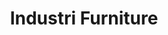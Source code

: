 ---
id: 20
title : Industri Furniture
linkurl: https://kutt.it/HJPgiS
fitur: aspekpajak
category: aspekpajak
createdTime : 31/07/2019
modifiedTime : 06/01/2020
topik: Versi Lengkap
img: single-bed.png
---
